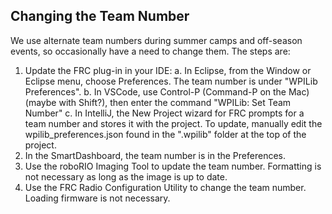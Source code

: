 ## Changing the Team Number

We use alternate team numbers during summer camps and off-season events, so occasionally have a need to change them. The steps are:

1. Update the FRC plug-in in your IDE:
   a. In Eclipse, from the Window or Eclipse menu, choose Preferences. The team number is under "WPILib Preferences".
   b. In VSCode, use Control-P (Command-P on the Mac) (maybe with Shift?), then enter the command "WPILib: Set Team Number"
   c. In IntelliJ, the New Project wizard for FRC prompts for a team number and stores it with the project. 
      To update, manually edit the wpilib_preferences.json found in the ".wpilib" folder at the top of the project.
3. In the SmartDashboard, the team number is in the Preferences.
4. Use the roboRIO Imaging Tool to update the team number. Formatting is not necessary as long as the image is up to date.
5. Use the FRC Radio Configuration Utility to change the team number. Loading firmware is not necessary.
